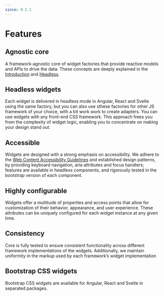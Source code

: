 ```yaml
---
since: 0.1.1
---
```


# Features

## Agnostic core

A framework-agnostic core of widget factories that provide reactive models and APIs to drive the data. These concepts are deeply explained in the [Introduction](00-Introduction.md) and [Headless](../01-Headless/00-Introduction.md).

## Headless widgets

Each widget is delivered in headless mode in Angular, React and Svelte using the same factory, but you can also use sthese factories for other JS framework of your choice, with a bit work work to create adapters.
You can use widgets with any front-end CSS framework.
This approach frees you from the complexity of widget logic, enabling you to concentrate on making your design stand out.

## Accessible

Widgets are designed with a strong emphasis on accessibility. We adhere to the [Web Content Accessibility Guidelines](https://www.w3.org/WAI/standards-guidelines/wcag) and established design patterns, by providing keyboard navigation, aria attributes and focus handlers; features are available in headless components, and rigorously tested in the bootstrap version of each component.

## Highly configurable

Widgets offer a multitude of properties and access points that allow for customization of their behavior, appearance, and user experience. These attributes can be uniquely configured for each widget instance at any given time.

## Consistency

Core is fully tested to ensure consistent functionality across different framework implementations of the widgets. Additionally, we maintain uniformity in the markup used by each framework’s widget implementation

## Bootstrap CSS widgets

Bootstrap CSS widgets are available for Angular, React and Svelte in separated packages.
